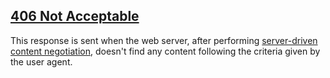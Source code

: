 ## [406 Not Acceptable](https://developer.mozilla.org/en-US/docs/Web/HTTP/Status/406)
This response is sent when the web server, after performing [server-driven content negotiation](https://developer.mozilla.org/en-US/docs/HTTP/Content_negotiation#Server-driven_negotiation), doesn't find any content following the criteria given by the user agent.
